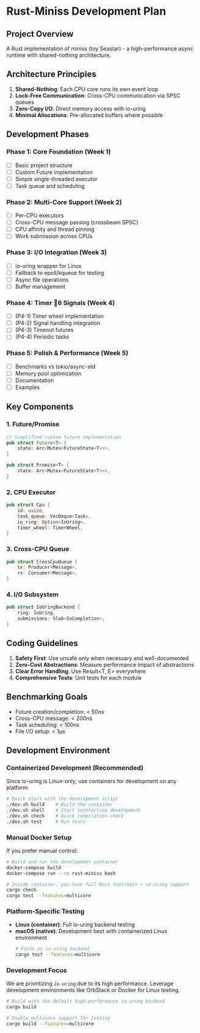 # Rust-Miniss Development Plan

## Project Overview
A Rust implementation of miniss (toy Seastar) - a high-performance async runtime with shared-nothing architecture.

## Architecture Principles
1. **Shared-Nothing**: Each CPU core runs its own event loop
2. **Lock-Free Communication**: Cross-CPU communication via SPSC queues
3. **Zero-Copy I/O**: Direct memory access with io-uring
4. **Minimal Allocations**: Pre-allocated buffers where possible

## Development Phases

### Phase 1: Core Foundation (Week 1)
- [ ] Basic project structure
- [ ] Custom Future implementation
- [ ] Simple single-threaded executor
- [ ] Task queue and scheduling

### Phase 2: Multi-Core Support (Week 2)
- [ ] Per-CPU executors
- [ ] Cross-CPU message passing (crossbeam SPSC)
- [ ] CPU affinity and thread pinning
- [ ] Work submission across CPUs

### Phase 3: I/O Integration (Week 3)
- [ ] io-uring wrapper for Linux
- [ ] Fallback to epoll/kqueue for testing
- [ ] Async file operations
- [ ] Buffer management

### Phase 4: Timer 6 Signals (Week 4)
- [ ] (P4-1) Timer wheel implementation
- [ ] (P4-2) Signal handling integration
- [ ] (P4-3) Timeout futures
- [ ] (P4-4) Periodic tasks

### Phase 5: Polish & Performance (Week 5)
- [ ] Benchmarks vs tokio/async-std
- [ ] Memory pool optimization
- [ ] Documentation
- [ ] Examples

## Key Components

### 1. Future/Promise
```rust
// Simplified custom future implementation
pub struct Future<T> {
    state: Arc<Mutex<FutureState<T>>>,
}

pub struct Promise<T> {
    state: Arc<Mutex<FutureState<T>>>,
}
```

### 2. CPU Executor
```rust
pub struct Cpu {
    id: usize,
    task_queue: VecDeque<Task>,
    io_ring: Option<IoUring>,
    timer_wheel: TimerWheel,
}
```

### 3. Cross-CPU Queue
```rust
pub struct CrossCpuQueue {
    tx: Producer<Message>,
    rx: Consumer<Message>,
}
```

### 4. I/O Subsystem
```rust
pub struct IoUringBackend {
    ring: IoUring,
    submissions: Slab<IoCompletion>,
}
```

## Coding Guidelines
1. **Safety First**: Use unsafe only when necessary and well-documented
2. **Zero-Cost Abstractions**: Measure performance impact of abstractions
3. **Clear Error Handling**: Use Result<T, E> everywhere
4. **Comprehensive Tests**: Unit tests for each module

## Benchmarking Goals
- Future creation/completion: < 50ns
- Cross-CPU message: < 200ns
- Task scheduling: < 100ns
- File I/O setup: < 1μs

## Development Environment

### Containerized Development (Recommended)
Since io-uring is Linux-only, use containers for development on any platform:

```bash
# Quick start with the development script
./dev.sh build    # Build the container
./dev.sh shell    # Start interactive development
./dev.sh check    # Quick compilation check
./dev.sh test     # Run tests
```

### Manual Docker Setup
If you prefer manual control:

```bash
# Build and run the development container
docker-compose build
docker-compose run --rm rust-miniss bash

# Inside container, you have full Rust toolchain + io-uring support
cargo check
cargo test --features=multicore
```

### Platform-Specific Testing
- **Linux (container)**: Full io-uring backend testing
- **macOS (native)**: Development best with containerized Linux environment
  ```bash
  # Focus on io-uring backend
  cargo test --features=multicore
  ```

### Development Focus
We are prioritizing `io-uring` due to its high performance.
Leverage development environments like OrbStack or Docker for Linux testing.
```bash
# Build with the default high-performance io-uring backend
cargo build 

# Enable multicore support for testing
cargo build --features=multicore
```

